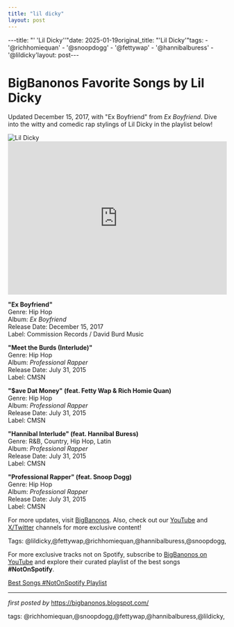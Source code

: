 ```yaml
---
title: "lil dicky"
layout: post
---
```

---title: "' 'Lil Dicky''"date: 2025-01-19original_title: "'Lil Dicky'"tags:  - '@richhomiequan'  - '@snoopdogg'  - '@fettywap'  - '@hannibalburess'  - '@lildicky'layout: post---<!-- Title of the Post --><h1 >BigBanonos Favorite Songs by Lil Dicky</h1> <!-- Introductory Text --><p >Updated December 15, 2017, with "Ex Boyfriend" from <em>Ex Boyfriend</em>. Dive into the witty and comedic rap stylings of Lil Dicky in the playlist below!</p> <!-- Featured Image --><div > <img src="https://i1.sndcdn.com/artworks-000062671809-0uow8m-t500x500.jpg" alt="Lil Dicky" /></div> <!-- Spotify Embed --><div > <iframe src="https://open.spotify.com/embed/playlist/2UQFE63MGLLE0wXbl1SM4c?utm_source=generator" width="100%" height="352" frameborder="0" allowfullscreen="" allow="autoplay; clipboard-write; encrypted-media; fullscreen; picture-in-picture" loading="lazy"></iframe></div> <!-- Song Information --><div > <p><strong>"Ex Boyfriend"</strong><br> Genre: Hip Hop<br> Album: <em>Ex Boyfriend</em><br> Release Date: December 15, 2017<br> Label: Commission Records / David Burd Music</p> <p><strong>"Meet the Burds (Interlude)"</strong><br> Genre: Hip Hop<br> Album: <em>Professional Rapper</em><br> Release Date: July 31, 2015<br> Label: CMSN</p> <p><strong>"$ave Dat Money" (feat. Fetty Wap & Rich Homie Quan)</strong><br> Genre: Hip Hop<br> Album: <em>Professional Rapper</em><br> Release Date: July 31, 2015<br> Label: CMSN</p> <p><strong>"Hannibal Interlude" (feat. Hannibal Buress)</strong><br> Genre: R&B, Country, Hip Hop, Latin<br> Album: <em>Professional Rapper</em><br> Release Date: July 31, 2015<br> Label: CMSN</p> <p><strong>"Professional Rapper" (feat. Snoop Dogg)</strong><br> Genre: Hip Hop<br> Album: <em>Professional Rapper</em><br> Release Date: July 31, 2015<br> Label: CMSN</p></div> <!-- Footer Links --><div > <p>For more updates, visit <a href="https://bigbanonos.blogspot.com/" target="_blank">BigBanonos</a>. Also, check out our <a href="https://www.youtube.com/@BigBanonos" target="_blank">YouTube</a> and <a href="https://x.com/bigbanonos" target="_blank">X/Twitter</a> channels for more exclusive content!</p></div> <!-- Tags --><p >Tags: @lildicky,@fettywap,@richhomiequan,@hannibalburess,@snoopdogg,</p><!--Subscribe and Playlist Links--><div>    <p>For more exclusive tracks not on Spotify, subscribe to <a href="https://www.youtube.com/@BigBanonos" target="_blank">BigBanonos on YouTube</a> and explore their curated playlist of the best songs <strong>#NotOnSpotify</strong>.</p>    <p><a href="https://www.youtube.com/playlist?list=PLtuNtuTatqI0kFahUCbtbfenC_ET5O_tr" target="_blank">Best Songs #NotOnSpotify Playlist<br /></a></p></div><hr /><p><em>first posted by</em> <a href="https://bigbanonos.blogspot.com/" rel="noopener" target="_new">https://bigbanonos.blogspot.com/</a></p><p>tags: @richhomiequan,@snoopdogg,@fettywap,@hannibalburess,@lildicky,</p>